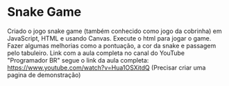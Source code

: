 # Snake Game
Criado o jogo snake game (também conhecido como jogo da cobrinha) em JavaScript, HTML e usando Canvas. Execute o html para jogar o game. Fazer algumas melhorias como a pontuação, a cor da snake e passagem pelo tabuleiro. Link com a aula completa no canal do YouTube "Programador BR" segue o link da aula completa: https://www.youtube.com/watch?v=Hua1OSXitdQ
(Precisar criar uma pagina de demonstração)

